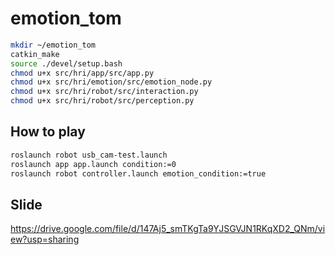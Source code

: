 # emotion_tom

```sh
mkdir ~/emotion_tom
catkin_make
source ./devel/setup.bash
chmod u+x src/hri/app/src/app.py
chmod u+x src/hri/emotion/src/emotion_node.py
chmod u+x src/hri/robot/src/interaction.py
chmod u+x src/hri/robot/src/perception.py
```

## How to play

```sh
roslaunch robot usb_cam-test.launch
roslaunch app app.launch condition:=0
roslaunch robot controller.launch emotion_condition:=true
```

## Slide
https://drive.google.com/file/d/147Aj5_smTKgTa9YJSGVJN1RKqXD2_QNm/view?usp=sharing
